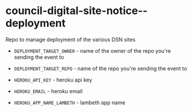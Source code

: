# council-digital-site-notice--deployment

Repo to manage deployment of the various DSN sites

- `DEPLOYMENT_TARGET_OWNER` - name of the owner of the repo you're sending the event to
- `DEPLOYMENT_TARGET_REPO` - name of the repo you're sending the event to

- `HEROKU_API_KEY` - heroku api key
- `HEROKU_EMAIL` - heroku email
- `HEROKU_APP_NAME_LAMBETH` - lambeth app name
